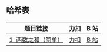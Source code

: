 ## 哈希表

| 题目链接                                                     | 力扣                                                         | B 站                                                |
| ------------------------------------------------------------ | ------------------------------------------------------------ | --------------------------------------------------- |
| [1. 两数之和（简单）](https://leetcode-cn.com/problems/two-sum/) | [力扣](https://leetcode-cn.com/problems/two-sum/solution/liang-shu-zhi-he-by-leetcode-solution/) | [B 站](https://www.bilibili.com/video/BV1rv411k7VY) |

